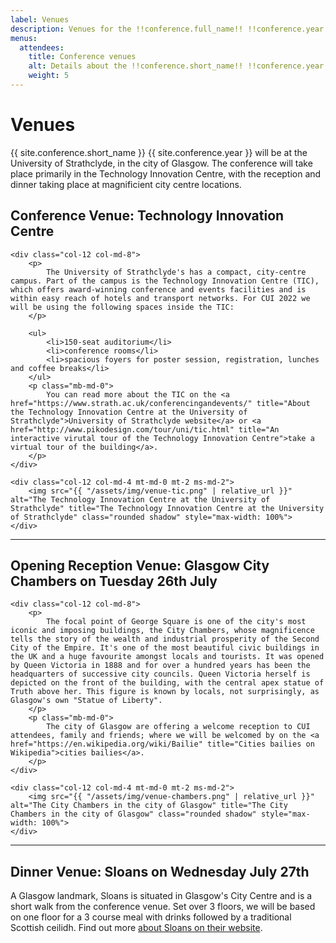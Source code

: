 ```yaml
---
label: Venues
description: Venues for the !!conference.full_name!! !!conference.year!! conference in the city of Glasgow.
menus:
  attendees:
    title: Conference venues
    alt: Details about the !!conference.short_name!! !!conference.year!! conference venues.
    weight: 5
---
```


# Venues

{{ site.conference.short_name }} {{ site.conference.year }} will be at the University of Strathclyde, in the city of Glasgow. The conference will take place primarily in the Technology Innovation Centre, with the reception and dinner taking place at magnificient city centre locations.

## Conference Venue: Technology Innovation Centre

<div class="row">

    <div class="col-12 col-md-8">
        <p>
            The University of Strathclyde's has a compact, city-centre campus. Part of the campus is the Technology Innovation Centre (TIC), which offers award-winning conference and events facilities and is within easy reach of hotels and transport networks. For CUI 2022 we will be using the following spaces inside the TIC:
        </p>

        <ul>
            <li>150-seat auditorium</li>
            <li>conference rooms</li>
            <li>spacious foyers for poster session, registration, lunches and coffee breaks</li>
        </ul>
        <p class="mb-md-0">
            You can read more about the TIC on the <a href="https://www.strath.ac.uk/conferencingandevents/" title="About the Technology Innovation Centre at the University of Strathclyde">University of Strathclyde website</a> or <a href="http://www.pikodesign.com/tour/uni/tic.html" title="An interactive virutal tour of the Technology Innovation Centre">take a virtual tour of the building</a>.
        </p>
    </div>

    <div class="col-12 col-md-4 mt-md-0 mt-2 ms-md-2">
        <img src="{{ "/assets/img/venue-tic.png" | relative_url }}" alt="The Technology Innovation Centre at the University of Strathclyde" title="The Technology Innovation Centre at the University of Strathclyde" class="rounded shadow" style="max-width: 100%">
    </div>

</div>

----

## Opening Reception Venue: Glasgow City Chambers on Tuesday 26th July   

<div class="row">

    <div class="col-12 col-md-8">
        <p>
            The focal point of George Square is one of the city's most iconic and imposing buildings, the City Chambers, whose magnificence tells the story of the wealth and industrial prosperity of the Second City of the Empire. It's one of the most beautiful civic buildings in the UK and a huge favourite amongst locals and tourists. It was opened by Queen Victoria in 1888 and for over a hundred years has been the headquarters of successive city councils. Queen Victoria herself is depicted on the front of the building, with the central apex statue of Truth above her. This figure is known by locals, not surprisingly, as Glasgow's own "Statue of Liberty".
        </p>
        <p class="mb-md-0">
            The city of Glasgow are offering a welcome reception to CUI attendees, family and friends; where we will be welcomed by on the <a href="https://en.wikipedia.org/wiki/Bailie" title="Cities bailies on Wikipedia">cities bailies</a>. 
        </p>
    </div>

    <div class="col-12 col-md-4 mt-md-0 mt-2 ms-md-2">
        <img src="{{ "/assets/img/venue-chambers.png" | relative_url }}" alt="The City Chambers in the city of Glasgow" title="The City Chambers in the city of Glasgow" class="rounded shadow" style="max-width: 100%">
    </div>

</div>


----

## Dinner Venue: Sloans on Wednesday July 27th 

A Glasgow landmark, Sloans is situated in Glasgow's City Centre and is a short walk from the conference venue. Set over 3 floors, we will be based on one floor for a 3 course meal with drinks followed by a traditional Scottish ceilidh. Find out more [about Sloans on their website](https://www.sloansglasgow.com/ "Sloans Glasgow website").

